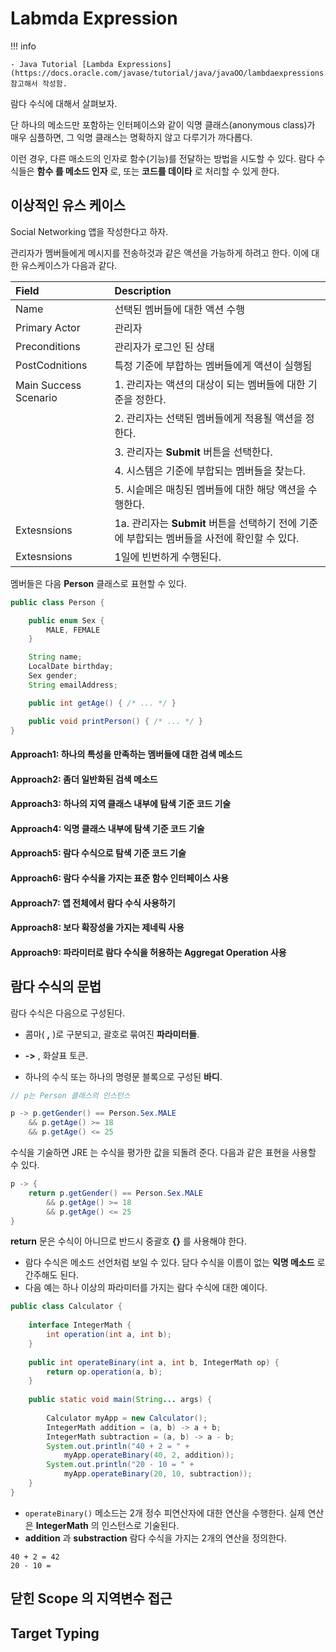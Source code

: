 # Labmda Expression

!!! info

    - Java Tutorial [Lambda Expressions](https://docs.oracle.com/javase/tutorial/java/javaOO/lambdaexpressions.html) 참고해서 작성함.

람다 수식에 대해서 살펴보자.

단 하나의 메소드만 포함하는 인터페이스와 같이 익명 클래스(anonymous class)가 매우 심플하면, 그 익명 클래스는 명확하지 않고 다루기가 까다롭다.

이런 경우, 다른 매소드의 인자로 함수(기능)를 전달하는 방법을 시도할 수 있다. 람다 수식들은 **함수 를 메소드 인자** 로, 또는 **코드를 데이타** 로 처리할 수 있게 한다.

## 이상적인 유스 케이스

Social Networking 앱을 작성한다고 하자. 

관리자가 멤버들에게 메시지를 전송하것과 같은 액션을 가능하게 하려고 한다. 이에 대한 유스케이스가 다음과 같다.

| Field                     |    Description                               |
|:---------------------------------|:--------------------------------------|
|Name                       | 선택된 멤버들에 대한 액션 수행                 |
|Primary Actor              | 관리자                                       |
|Preconditions              | 관리자가 로그인 된 상태                       |
|PostCodnitions             | 특정 기준에 부합하는 멤버들에게 액션이 실행됨 |
|Main Success Scenario      | 1. 관리자는 액션의 대상이 되는 멤버들에 대한 기준을 정한다. |
|                           | 2. 관리자는 선택된 멤버들에게 적용될 액션을 정한다.        |
|                           | 3. 관리자는 **Submit** 버튼을 선택한다.                  |
|                           | 4. 시스템은 기준에 부합되는 멤버들을 찾는다.              |
|                           | 5. 시슽메은 매칭된 멤버들에 대한 해당 액션을 수행한다.     |
|Extesnsions                | 1a. 관리자는 **Submit** 버튼을 선택하기 전에 기준에 부합되는 멤버들을 사전에 확인할 수 있다. |
|Extesnsions                | 1일에 빈번하게 수행된다.                       |

멤버들은 다음 **Person** 클래스로 표현할 수 있다.

``` java
public class Person {

    public enum Sex {
        MALE, FEMALE
    }

    String name;
    LocalDate birthday;
    Sex gender;
    String emailAddress;

    public int getAge() { /* ... */ }

    public void printPerson() { /* ... */ }
}
```

#### Approach1: 하나의 특성을 만족하는 멤버들에 대한 검색 메소드

#### Approach2: 좀더 일반화된 검색 메소드

#### Approach3: 하나의 지역 클래스 내부에 탐색 기준 코드 기술

#### Approach4: 익명 클래스 내부에 탐색 기준 코드 기술

#### Approach5: 람다 수식으로 탐색 기준 코드 기술

#### Approach6: 람다 수식을 가지는 표준 함수 인터페이스 사용

#### Approach7: 앱 전체에서 람다 수식 사용하기

#### Approach8: 보다 확장성을 가지는 제네릭 사용

#### Approach9: 파라미터로 람다 수식을 허용하는 Aggregat Operation 사용


## 람다 수식의 문법

람다 수식은 다음으로 구성된다.

- 콤마( **,** )로 구분되고, 괄호로 묶여진 **파라미터들**. 

- **->** , 화살표 토큰.

- 하나의 수식 또는 하나의 명령문 블록으로 구성된 **바디**.

``` java
// p는 Person 클래스의 인스턴스

p -> p.getGender() == Person.Sex.MALE 
    && p.getAge() >= 18
    && p.getAge() <= 25
```
수식을 기술하면 JRE 는 수식을 평가한 값을 되돌려 준다. 다음과 같은 표현을 사용할 수 있다.

``` java
p -> { 
    return p.getGender() == Person.Sex.MALE 
        && p.getAge() >= 18
        && p.getAge() <= 25
}
```
**return** 문은 수식이 아니므로 반드시 중괄호 **{}** 를 사용해야 한다.

- 람다 수식은 메소드 선언처럼 보일 수 있다. 담다 수식을 이름이 없는 **익명 메소드** 로 간주해도 된다. 
- 다음 예는 하나 이상의 파라미터를 가지는 람다 수식에 대한 예이다.

``` java
public class Calculator {
  
    interface IntegerMath {
        int operation(int a, int b);   
    }
  
    public int operateBinary(int a, int b, IntegerMath op) {
        return op.operation(a, b);
    }
 
    public static void main(String... args) {
    
        Calculator myApp = new Calculator();
        IntegerMath addition = (a, b) -> a + b;
        IntegerMath subtraction = (a, b) -> a - b;
        System.out.println("40 + 2 = " +
            myApp.operateBinary(40, 2, addition));
        System.out.println("20 - 10 = " +
            myApp.operateBinary(20, 10, subtraction));    
    }
}
```
- ``operateBinary()`` 메소드는 2개 정수 피연산자에 대한 연산을 수행한다. 실제 연산은 **IntegerMath** 의 인스턴스로 기술된다.
- **addition** 과 **substraction** 람다 수식을 가지는 2개의 연산을 정의한다. 

``` console
40 + 2 = 42
20 - 10 = 
```


## 닫힌 Scope 의 지역변수 접근



## Target Typing